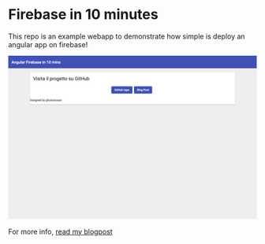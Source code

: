 # Firebase in 10 minutes

This repo is an example webapp to demonstrate how simple is deploy an angular app on firebase!

![App](./app.png)

For more info, [read my blogpost]()
